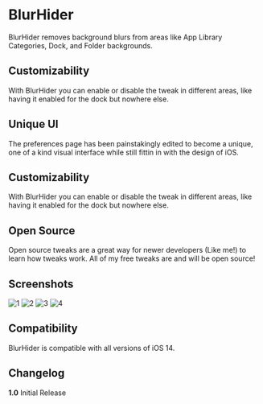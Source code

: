 # BlurHider
BlurHider removes background blurs from areas like App Library Categories, Dock, and Folder backgrounds.

## Customizability
With BlurHider you can enable or disable the tweak in different areas, like having it enabled for the dock but nowhere else.

## Unique UI
The preferences page has been painstakingly edited to become a unique, one of a kind visual interface while still fittin in with the design of iOS.

## Customizability
With BlurHider you can enable or disable the tweak in different areas, like having it enabled for the dock but nowhere else.

## Open Source
Open source tweaks are a great way for newer developers (Like me!) to learn how tweaks work. All of my free tweaks are and will be open source!

## Screenshots
![1](https://repo.cobre.dev/assets/images/BlurHider/1.png)
![2](https://repo.cobre.dev/assets/images/BlurHider/2.png)
![3](https://repo.cobre.dev/assets/images/BlurHider/3.png)
![4](https://repo.cobre.dev/assets/images/BlurHider/4.png)

## Compatibility
BlurHider is compatible with all versions of iOS 14.

## Changelog
**1.0** Initial Release

